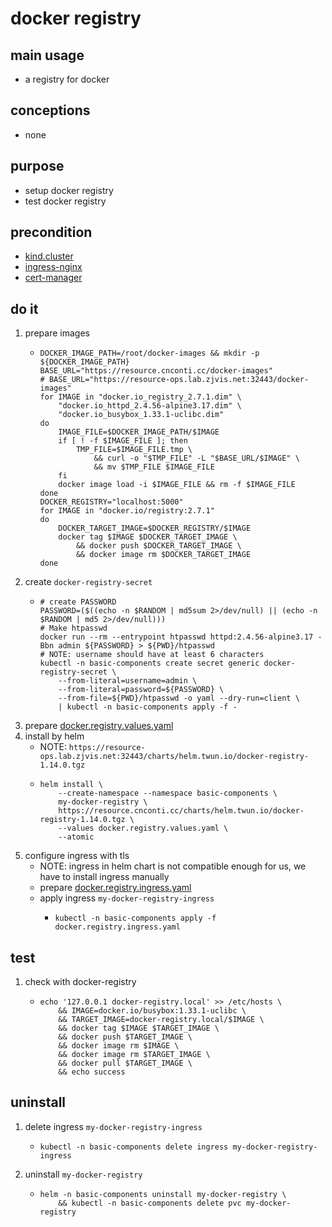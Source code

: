 # docker registry

## main usage
* a registry for docker

## conceptions
* none

## purpose
* setup docker registry
* test docker registry

## precondition
* [kind.cluster](/kubernetes/kind.cluster.md)
* [ingress-nginx](/kubernetes/basic/ingress.nginx.md)
* [cert-manager](/kubernetes/basic/cert.manager.md)

## do it
1. prepare images
    * ```shell
      DOCKER_IMAGE_PATH=/root/docker-images && mkdir -p ${DOCKER_IMAGE_PATH}
      BASE_URL="https://resource.cnconti.cc/docker-images"
      # BASE_URL="https://resource-ops.lab.zjvis.net:32443/docker-images"
      for IMAGE in "docker.io_registry_2.7.1.dim" \
          "docker.io_httpd_2.4.56-alpine3.17.dim" \
          "docker.io_busybox_1.33.1-uclibc.dim"
      do
          IMAGE_FILE=$DOCKER_IMAGE_PATH/$IMAGE
          if [ ! -f $IMAGE_FILE ]; then
              TMP_FILE=$IMAGE_FILE.tmp \
                  && curl -o "$TMP_FILE" -L "$BASE_URL/$IMAGE" \
                  && mv $TMP_FILE $IMAGE_FILE
          fi
          docker image load -i $IMAGE_FILE && rm -f $IMAGE_FILE
      done
      DOCKER_REGISTRY="localhost:5000"
      for IMAGE in "docker.io/registry:2.7.1"
      do
          DOCKER_TARGET_IMAGE=$DOCKER_REGISTRY/$IMAGE
          docker tag $IMAGE $DOCKER_TARGET_IMAGE \
              && docker push $DOCKER_TARGET_IMAGE \
              && docker image rm $DOCKER_TARGET_IMAGE
      done
      ```
2. create `docker-registry-secret`
    * ```shell
      # create PASSWORD
      PASSWORD=($((echo -n $RANDOM | md5sum 2>/dev/null) || (echo -n $RANDOM | md5 2>/dev/null)))
      # Make htpasswd
      docker run --rm --entrypoint htpasswd httpd:2.4.56-alpine3.17 -Bbn admin ${PASSWORD} > ${PWD}/htpasswd
      # NOTE: username should have at least 6 characters
      kubectl -n basic-components create secret generic docker-registry-secret \
          --from-literal=username=admin \
          --from-literal=password=${PASSWORD} \
          --from-file=${PWD}/htpasswd -o yaml --dry-run=client \
          | kubectl -n basic-components apply -f -
      ```
3. prepare [docker.registry.values.yaml](resources/docker.registry.values.yaml.md)
4. install by helm
    *  NOTE: `https://resource-ops.lab.zjvis.net:32443/charts/helm.twun.io/docker-registry-1.14.0.tgz`
    * ```shell
      helm install \
          --create-namespace --namespace basic-components \
          my-docker-registry \
          https://resource.cnconti.cc/charts/helm.twun.io/docker-registry-1.14.0.tgz \
          --values docker.registry.values.yaml \
          --atomic
      ```
5. configure ingress with tls
    * NOTE: ingress in helm chart is not compatible enough for us, we have to install ingress manually
    * prepare [docker.registry.ingress.yaml](resources/docker.registry.ingress.yaml.md)
    * apply ingress `my-docker-registry-ingress`
        + ```shell
          kubectl -n basic-components apply -f docker.registry.ingress.yaml
          ```

## test
1. check with docker-registry
   * ```shell
     echo '127.0.0.1 docker-registry.local' >> /etc/hosts \
         && IMAGE=docker.io/busybox:1.33.1-uclibc \
         && TARGET_IMAGE=docker-registry.local/$IMAGE \
         && docker tag $IMAGE $TARGET_IMAGE \
         && docker push $TARGET_IMAGE \
         && docker image rm $IMAGE \
         && docker image rm $TARGET_IMAGE \
         && docker pull $TARGET_IMAGE \
         && echo success
     ```

## uninstall
1. delete ingress `my-docker-registry-ingress`
    * ```shell
      kubectl -n basic-components delete ingress my-docker-registry-ingress
      ```
2. uninstall `my-docker-registry`
    * ```shell
      helm -n basic-components uninstall my-docker-registry \
          && kubectl -n basic-components delete pvc my-docker-registry
      ```
